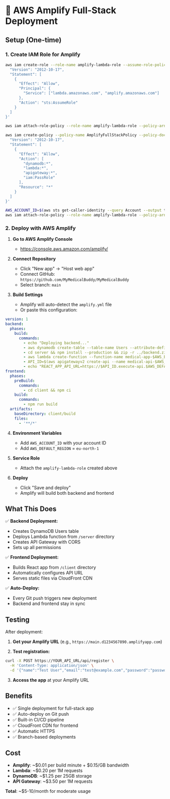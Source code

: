 # 🚀 AWS Amplify Full-Stack Deployment

## Setup (One-time)

### 1. Create IAM Role for Amplify

```bash
aws iam create-role --role-name amplify-lambda-role --assume-role-policy-document '{
  "Version": "2012-10-17",
  "Statement": [
    {
      "Effect": "Allow",
      "Principal": {
        "Service": ["lambda.amazonaws.com", "amplify.amazonaws.com"]
      },
      "Action": "sts:AssumeRole"
    }
  ]
}'

aws iam attach-role-policy --role-name amplify-lambda-role --policy-arn arn:aws:iam::aws:policy/service-role/AWSLambdaBasicExecutionRole

aws iam create-policy --policy-name AmplifyFullStackPolicy --policy-document '{
  "Version": "2012-10-17",
  "Statement": [
    {
      "Effect": "Allow",
      "Action": [
        "dynamodb:*",
        "lambda:*",
        "apigateway:*",
        "iam:PassRole"
      ],
      "Resource": "*"
    }
  ]
}'

AWS_ACCOUNT_ID=$(aws sts get-caller-identity --query Account --output text)
aws iam attach-role-policy --role-name amplify-lambda-role --policy-arn arn:aws:iam::$AWS_ACCOUNT_ID:policy/AmplifyFullStackPolicy
```

### 2. Deploy with AWS Amplify

1. **Go to AWS Amplify Console**
   - https://console.aws.amazon.com/amplify/

2. **Connect Repository**
   - Click "New app" → "Host web app"
   - Connect GitHub: `https://github.com/MyMedicalBuddy/MyMedicalBuddy`
   - Select branch: `main`

3. **Build Settings**
   - Amplify will auto-detect the `amplify.yml` file
   - Or paste this configuration:

```yaml
version: 1
backend:
  phases:
    build:
      commands:
        - echo "Deploying backend..."
        - aws dynamodb create-table --table-name Users --attribute-definitions AttributeName=id,AttributeType=S AttributeName=email,AttributeType=S --key-schema AttributeName=id,KeyType=HASH --global-secondary-indexes 'IndexName=EmailIndex,KeySchema=[{AttributeName=email,KeyType=HASH}],Projection={ProjectionType=ALL},BillingMode=PAY_PER_REQUEST' --billing-mode PAY_PER_REQUEST --region $AWS_DEFAULT_REGION || true
        - cd server && npm install --production && zip -r ../backend.zip . && cd ..
        - aws lambda create-function --function-name medical-app-$AWS_BRANCH --runtime nodejs18.x --role arn:aws:iam::$AWS_ACCOUNT_ID:role/amplify-lambda-role --handler aws-index.handler --zip-file fileb://backend.zip --region $AWS_DEFAULT_REGION || aws lambda update-function-code --function-name medical-app-$AWS_BRANCH --zip-file fileb://backend.zip --region $AWS_DEFAULT_REGION
        - API_ID=$(aws apigatewayv2 create-api --name medical-api-$AWS_BRANCH --protocol-type HTTP --cors-configuration AllowOrigins="*",AllowMethods="*",AllowHeaders="*" --region $AWS_DEFAULT_REGION --query ApiId --output text)
        - echo "REACT_APP_API_URL=https://$API_ID.execute-api.$AWS_DEFAULT_REGION.amazonaws.com/prod" > client/.env.production
frontend:
  phases:
    preBuild:
      commands:
        - cd client && npm ci
    build:
      commands:
        - npm run build
  artifacts:
    baseDirectory: client/build
    files:
      - '**/*'
```

4. **Environment Variables**
   - Add `AWS_ACCOUNT_ID` with your account ID
   - Add `AWS_DEFAULT_REGION` = `eu-north-1`

5. **Service Role**
   - Attach the `amplify-lambda-role` created above

6. **Deploy**
   - Click "Save and deploy"
   - Amplify will build both backend and frontend

## What This Does

✅ **Backend Deployment:**
- Creates DynamoDB Users table
- Deploys Lambda function from `/server` directory
- Creates API Gateway with CORS
- Sets up all permissions

✅ **Frontend Deployment:**
- Builds React app from `/client` directory
- Automatically configures API URL
- Serves static files via CloudFront CDN

✅ **Auto-Deploy:**
- Every Git push triggers new deployment
- Backend and frontend stay in sync

## Testing

After deployment:

1. **Get your Amplify URL** (e.g., `https://main.d1234567890.amplifyapp.com`)

2. **Test registration:**
```bash
curl -X POST https://YOUR_API_URL/api/register \
  -H 'Content-Type: application/json' \
  -d '{"name":"Test User","email":"test@example.com","password":"password123"}'
```

3. **Access the app** at your Amplify URL

## Benefits

- ✅ Single deployment for full-stack app
- ✅ Auto-deploy on Git push
- ✅ Built-in CI/CD pipeline
- ✅ CloudFront CDN for frontend
- ✅ Automatic HTTPS
- ✅ Branch-based deployments

## Cost

- **Amplify**: ~$0.01 per build minute + $0.15/GB bandwidth
- **Lambda**: ~$0.20 per 1M requests
- **DynamoDB**: ~$1.25 per 25GB storage
- **API Gateway**: ~$3.50 per 1M requests

**Total**: ~$5-10/month for moderate usage